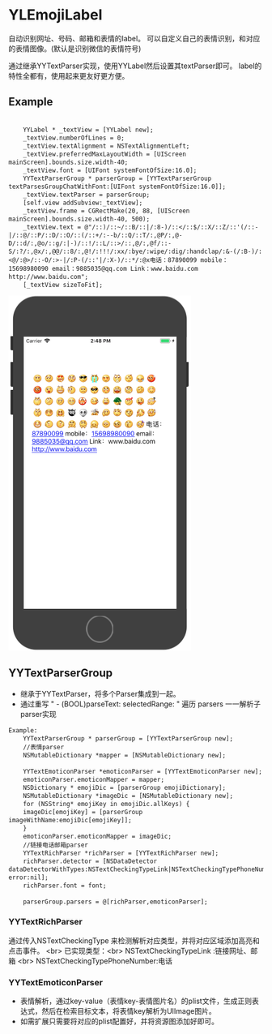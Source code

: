 YLEmojiLabel
============

自动识别网址、号码、邮箱和表情的label。
可以自定义自己的表情识别，和对应的表情图像。(默认是识别微信的表情符号)

通过继承YYTextParser实现，使用YYLabel然后设置其textParser即可。
label的特性全都有，使用起来更友好更方便。

## Example

```

    YYLabel * _textView = [YYLabel new];
    _textView.numberOfLines = 0;
    _textView.textAlignment = NSTextAlignmentLeft;
    _textView.preferredMaxLayoutWidth = [UIScreen mainScreen].bounds.size.width-40;
    _textView.font = [UIFont systemFontOfSize:16.0];
    YYTextParserGroup * parserGroup = [YYTextParserGroup textParsesGroupChatWithFont:[UIFont systemFontOfSize:16.0]];
    _textView.textParser = parserGroup;
    [self.view addSubview:_textView];
    _textView.frame = CGRectMake(20, 88, [UIScreen mainScreen].bounds.size.width-40, 500);
    _textView.text = @"/::)/::~/::B/::|/:8-)/::</::$/::X/::Z/::'(/::-|/::@/::P/::D/::O/::(/::+/:--b/::Q/::T/:,@P/:,@-D/::d/:,@o/::g/:|-)/::!/::L/::>/::,@/:,@f/::-S/:?/:,@x/:,@@/::8/:,@!/:!!!/:xx/:bye/:wipe/:dig/:handclap/:&-(/:B-)/:<@/:@>/::-O/:>-|/:P-(/::'|/:X-)/::*/:@x电话：87890099 mobile：15698980090 email：9885035@qq.com Link：www.baidu.com http://www.baidu.com";
    [_textView sizeToFit];

```
!["效果"](./YLEmojiLabelUI.png)

## YYTextParserGroup

* 继承于YYTextParser，将多个Parser集成到一起。
* 通过重写 " - (BOOL)parseText: selectedRange: "  遍历 parsers 一一解析子parser实现

```
Example:
    YYTextParserGroup * parserGroup = [YYTextParserGroup new];
    //表情parser
    NSMutableDictionary *mapper = [NSMutableDictionary new];

    YYTextEmoticonParser *emoticonParser = [YYTextEmoticonParser new];
    emoticonParser.emoticonMapper = mapper;
    NSDictionary * emojiDic = [parserGroup emojiDictionary];
    NSMutableDictionary *imageDic = [NSMutableDictionary new];
    for (NSString* emojiKey in emojiDic.allKeys) {
    imageDic[emojiKey] = [parserGroup imageWithName:emojiDic[emojiKey]];
    }
    emoticonParser.emoticonMapper = imageDic;
    //链接电话邮箱parser
    YYTextRichParser *richParser = [YYTextRichParser new];
    richParser.detector = [NSDataDetector dataDetectorWithTypes:NSTextCheckingTypeLink|NSTextCheckingTypePhoneNumber error:nil];
    richParser.font = font;

    parserGroup.parsers = @[richParser,emoticonParser];
```

### YYTextRichParser

通过传入NSTextCheckingType 来检测解析对应类型，并将对应区域添加高亮和点击事件。
 <br\>
已实现类型：<br\>
NSTextCheckingTypeLink :链接网址、邮箱 <br\>
NSTextCheckingTypePhoneNumber:电话


### YYTextEmoticonParser

-   表情解析，通过key-value（表情key-表情图片名）的plist文件，生成正则表达式，然后在检索目标文本，将表情key解析为UIImage图片。
-   如需扩展只需要将对应的plist配置好，并将资源图添加好即可。


